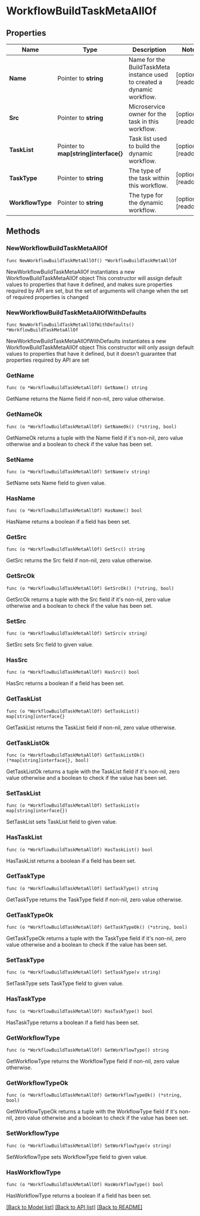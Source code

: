 # WorkflowBuildTaskMetaAllOf

## Properties

Name | Type | Description | Notes
------------ | ------------- | ------------- | -------------
**Name** | Pointer to **string** | Name for the BuildTaskMeta instance used to created a dynamic workflow. | [optional] [readonly] 
**Src** | Pointer to **string** | Microservice owner for the task in this workflow. | [optional] [readonly] 
**TaskList** | Pointer to **map[string]interface{}** | Task list used to build the dynamic workflow. | [optional] [readonly] 
**TaskType** | Pointer to **string** | The type of the task within this workflow. | [optional] [readonly] 
**WorkflowType** | Pointer to **string** | The type for the dynamic workflow. | [optional] [readonly] 

## Methods

### NewWorkflowBuildTaskMetaAllOf

`func NewWorkflowBuildTaskMetaAllOf() *WorkflowBuildTaskMetaAllOf`

NewWorkflowBuildTaskMetaAllOf instantiates a new WorkflowBuildTaskMetaAllOf object
This constructor will assign default values to properties that have it defined,
and makes sure properties required by API are set, but the set of arguments
will change when the set of required properties is changed

### NewWorkflowBuildTaskMetaAllOfWithDefaults

`func NewWorkflowBuildTaskMetaAllOfWithDefaults() *WorkflowBuildTaskMetaAllOf`

NewWorkflowBuildTaskMetaAllOfWithDefaults instantiates a new WorkflowBuildTaskMetaAllOf object
This constructor will only assign default values to properties that have it defined,
but it doesn't guarantee that properties required by API are set

### GetName

`func (o *WorkflowBuildTaskMetaAllOf) GetName() string`

GetName returns the Name field if non-nil, zero value otherwise.

### GetNameOk

`func (o *WorkflowBuildTaskMetaAllOf) GetNameOk() (*string, bool)`

GetNameOk returns a tuple with the Name field if it's non-nil, zero value otherwise
and a boolean to check if the value has been set.

### SetName

`func (o *WorkflowBuildTaskMetaAllOf) SetName(v string)`

SetName sets Name field to given value.

### HasName

`func (o *WorkflowBuildTaskMetaAllOf) HasName() bool`

HasName returns a boolean if a field has been set.

### GetSrc

`func (o *WorkflowBuildTaskMetaAllOf) GetSrc() string`

GetSrc returns the Src field if non-nil, zero value otherwise.

### GetSrcOk

`func (o *WorkflowBuildTaskMetaAllOf) GetSrcOk() (*string, bool)`

GetSrcOk returns a tuple with the Src field if it's non-nil, zero value otherwise
and a boolean to check if the value has been set.

### SetSrc

`func (o *WorkflowBuildTaskMetaAllOf) SetSrc(v string)`

SetSrc sets Src field to given value.

### HasSrc

`func (o *WorkflowBuildTaskMetaAllOf) HasSrc() bool`

HasSrc returns a boolean if a field has been set.

### GetTaskList

`func (o *WorkflowBuildTaskMetaAllOf) GetTaskList() map[string]interface{}`

GetTaskList returns the TaskList field if non-nil, zero value otherwise.

### GetTaskListOk

`func (o *WorkflowBuildTaskMetaAllOf) GetTaskListOk() (*map[string]interface{}, bool)`

GetTaskListOk returns a tuple with the TaskList field if it's non-nil, zero value otherwise
and a boolean to check if the value has been set.

### SetTaskList

`func (o *WorkflowBuildTaskMetaAllOf) SetTaskList(v map[string]interface{})`

SetTaskList sets TaskList field to given value.

### HasTaskList

`func (o *WorkflowBuildTaskMetaAllOf) HasTaskList() bool`

HasTaskList returns a boolean if a field has been set.

### GetTaskType

`func (o *WorkflowBuildTaskMetaAllOf) GetTaskType() string`

GetTaskType returns the TaskType field if non-nil, zero value otherwise.

### GetTaskTypeOk

`func (o *WorkflowBuildTaskMetaAllOf) GetTaskTypeOk() (*string, bool)`

GetTaskTypeOk returns a tuple with the TaskType field if it's non-nil, zero value otherwise
and a boolean to check if the value has been set.

### SetTaskType

`func (o *WorkflowBuildTaskMetaAllOf) SetTaskType(v string)`

SetTaskType sets TaskType field to given value.

### HasTaskType

`func (o *WorkflowBuildTaskMetaAllOf) HasTaskType() bool`

HasTaskType returns a boolean if a field has been set.

### GetWorkflowType

`func (o *WorkflowBuildTaskMetaAllOf) GetWorkflowType() string`

GetWorkflowType returns the WorkflowType field if non-nil, zero value otherwise.

### GetWorkflowTypeOk

`func (o *WorkflowBuildTaskMetaAllOf) GetWorkflowTypeOk() (*string, bool)`

GetWorkflowTypeOk returns a tuple with the WorkflowType field if it's non-nil, zero value otherwise
and a boolean to check if the value has been set.

### SetWorkflowType

`func (o *WorkflowBuildTaskMetaAllOf) SetWorkflowType(v string)`

SetWorkflowType sets WorkflowType field to given value.

### HasWorkflowType

`func (o *WorkflowBuildTaskMetaAllOf) HasWorkflowType() bool`

HasWorkflowType returns a boolean if a field has been set.


[[Back to Model list]](../README.md#documentation-for-models) [[Back to API list]](../README.md#documentation-for-api-endpoints) [[Back to README]](../README.md)



